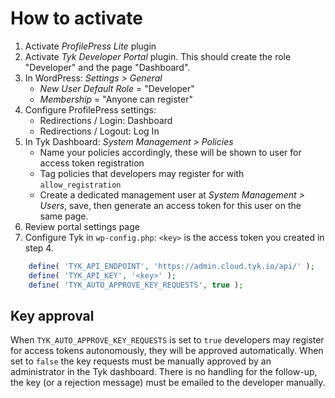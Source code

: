 # How to activate

1. Activate *ProfilePress Lite* plugin
2. Activate *Tyk Developer Portal* plugin. This should create the role "Developer" and the page "Dashboard".
3. In WordPress: *Settings > General*
	* *New User Default Role* = "Developer"
	* *Membership* = "Anyone can register"
4. Configure ProfilePress settings:
	* Redirections / Login: Dashboard
	* Redirections / Logout: Log In
5. In Tyk Dashboard: *System Management > Policies*
	* Name your policies accordingly, these will be shown to user for access token registration
	* Tag policies that developers may register for with `allow_registration`
	* Create a dedicated management user at *System Management > Users*, save, then generate an access
	token for this user on the same page.
6. Review portal settings page
7. Configure Tyk in `wp-config.php`:
`<key>` is the access token you created in step 4.
```php
    define( 'TYK_API_ENDPOINT', 'https://admin.cloud.tyk.io/api/' );
    define( 'TYK_API_KEY', '<key>' );
    define( 'TYK_AUTO_APPROVE_KEY_REQUESTS', true );
```

## Key approval
When `TYK_AUTO_APPROVE_KEY_REQUESTS` is set to `true` developers may register for access tokens autonomously, they will be approved automatically. When set to `false` the key requests must be manually approved by an administrator in the Tyk dashboard. There is no handling for the follow-up, the key (or a rejection message) must be emailed to the developer manually.